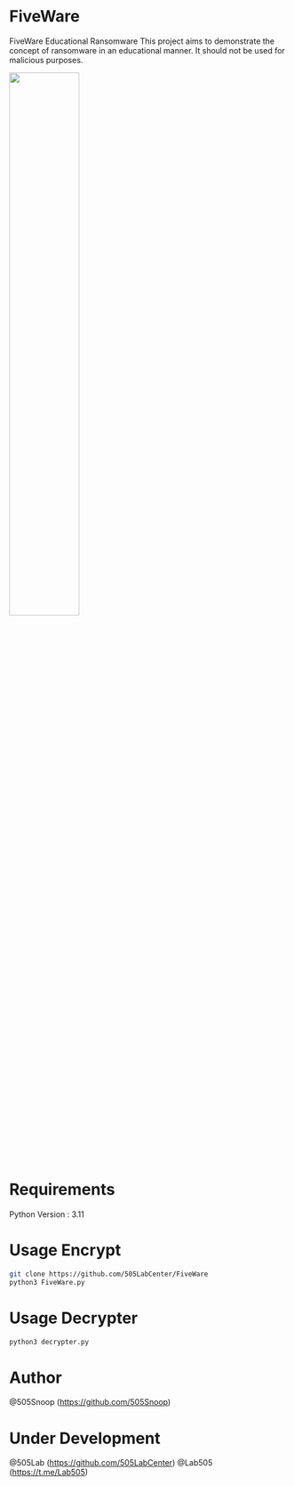 # FiveWare
FiveWare Educational Ransomware  This project aims to demonstrate the concept of ransomware in an educational manner. It should not be used for malicious purposes.

<img src="https://github.com/505LabCenter/FiveWare/assets/175077904/0c14f1c1-f246-4a05-a584-9b6c22d4c6da" width=50%>

# Requirements
Python Version : 3.11

# Usage Encrypt
```bash
git clone https://github.com/505LabCenter/FiveWare
python3 FiveWare.py
```

# Usage Decrypter
```bash
python3 decrypter.py
```

# Author
@505Snoop (https://github.com/505Snoop)

# Under Development
@505Lab (https://github.com/505LabCenter)
@Lab505 (https://t.me/Lab505)
